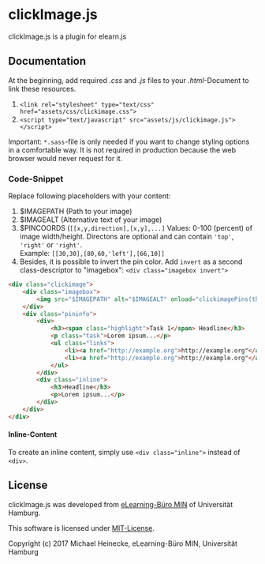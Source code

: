 # clickImage.js

clickImage.js is a plugin for elearn.js


## Documentation

At the beginning, add required *.css* and *.js* files to your *.html*-Document to link these resources.

1. `<link rel="stylesheet" type="text/css" href="assets/css/clickimage.css">`
2. `<script type="text/javascript" src="assets/js/clickimage.js"></script>`

Important: `*.sass`-file is only needed if you want to change styling options in a comfortable way. It is not required in production because the web browser would never request for it.

### Code-Snippet

Replace following placeholders with your content:

1. $IMAGEPATH (Path to your image)
2. $IMAGEALT (Alternative text of your image)
3. $PINCOORDS (`[[x,y,direction],[x,y],...]` Values: 0-100 (percent) of image width/height. Directons are optional and can contain `'top'`, `'right'` or `'right'`.  
   Example: `[[30,30],[80,60,'left'],[66,10]]`
4. Besides, it is possible to invert the pin color. Add `invert` as a second class-descriptor to "imagebox": `<div class="imagebox invert">`

```html
<div class="clickimage">
    <div class="imagebox">
        <img src="$IMAGEPATH" alt="$IMAGEALT" onload="clickimagePins(this,$PINCOORDS)">
    </div>
    <div class="pininfo">
        <div>
            <h3><span class="highlight">Task 1</span> Headline</h3>
            <p class="task">Lorem ipsum...</p>
            <ul class="links">
                <li><a href="http://example.org">http://example.org"</a><br>Lorem ipsum</li>
                <li><a href="http://example.org">http://example.org"</a><br>Lorem ipsum</li>
            </ul>
        </div>
        <div class="inline">
            <h3>Headline</h3>
            <p>Lorem ipsum...</p>
        </div>
    </div>
</div>
```


#### Inline-Content

To create an inline content, simply use `<div class="inline">` instead of `<div>`.


## License

clickImage.js was developed from [eLearning-Büro MIN](https://www.min.uni-hamburg.de/studium/elearning.html) of Universität Hamburg.

This software is licensed under [MIT-License](http://opensource.org/licenses/mit-license.php).

Copyright (c) 2017 Michael Heinecke, eLearning-Büro MIN, Universität Hamburg